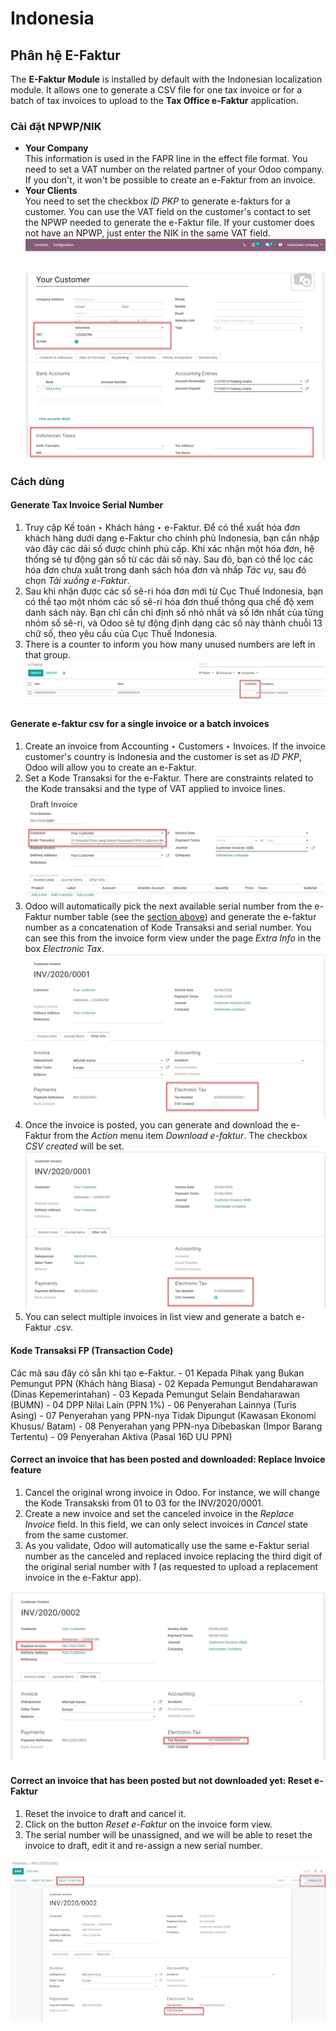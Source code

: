 # Indonesia

<a id="localization-indonesia-e-faktur"></a>

## Phân hệ E-Faktur

The **E-Faktur Module** is installed by default with the Indonesian localization module. It allows
one to generate a CSV file for one tax invoice or for a batch of tax invoices to upload to the
**Tax Office e-Faktur** application.

<a id="localization-indonesia-npwp-nik"></a>

### Cài đặt NPWP/NIK

- **Your Company**
  <br/>
  This information is used in the FAPR line in the effect file format. You need to set a VAT
  number on the related partner of your Odoo company. If you don't, it won't be possible to create
  an e-Faktur from an invoice.
  <br/>
- **Your Clients**
  <br/>
  You need to set the checkbox *ID PKP* to generate e-fakturs for a customer. You can use the VAT
  field on the customer's contact to set the NPWP needed to generate the e-Faktur file. If your
  customer does not have an NPWP, just enter the NIK in the same VAT field.
  <br/>
  ![image](../../../.gitbook/assets/indonesia-partner-nik.png)

<a id="localization-indonesia-e-faktur-usage"></a>

### Cách dùng

<a id="localization-indonesia-tax-invoice-sn"></a>

#### Generate Tax Invoice Serial Number

1. Truy cập Kế toán ‣ Khách hàng ‣ e-Faktur. Để có thể xuất hóa đơn khách hàng dưới dạng e-Faktur cho chính phủ Indonesia, bạn cần nhập vào đây các dải số được chính phủ cấp. Khi xác nhận một hóa đơn, hệ thống sẽ tự động gán số từ các dải số này. Sau đó, bạn có thể lọc các hóa đơn chưa xuất trong danh sách hóa đơn và nhấp *Tác vụ*, sau đó chọn *Tải xuống e-Faktur*.
2. Sau khi nhận được các số sê-ri hóa đơn mới từ Cục Thuế Indonesia, bạn có thể tạo một nhóm các số sê-ri hóa đơn thuế thông qua chế độ xem danh sách này. Bạn chỉ cần chỉ định số nhỏ nhất và số lớn nhất của từng nhóm số sê-ri, và Odoo sẽ tự động định dạng các số này thành chuỗi 13 chữ số, theo yêu cầu của Cục Thuế Indonesia.
3. There is a counter to inform you how many unused numbers are left in that group.
   ![image](../../../.gitbook/assets/indonesia-sn-count.png)

<a id="localization-indonesia-csv"></a>

#### Generate e-faktur csv for a single invoice or a batch invoices

1. Create an invoice from Accounting ‣ Customers ‣ Invoices. If the invoice
   customer's country is Indonesia and the customer is set as *ID PKP*, Odoo will allow you to
   create an e-Faktur.
2. Set a Kode Transaksi for the e-Faktur. There are constraints related to the Kode transaksi and
   the type of VAT applied to invoice lines.
   ![image](../../../.gitbook/assets/indonesia-kode-transaksi.png)
3. Odoo will automatically pick the next available serial number from the e-Faktur number table (see
   the [section above](#localization-indonesia-tax-invoice-sn)) and generate the e-faktur
   number as a concatenation of Kode Transaksi and serial number. You can see this from the invoice
   form view under the page *Extra Info* in the box *Electronic Tax*.
   ![image](../../../.gitbook/assets/indonesia-e-faktur-sn.png)
4. Once the invoice is posted, you can generate and download the e-Faktur from the *Action* menu
   item *Download e-faktur*. The checkbox *CSV created* will be set.
   ![image](../../../.gitbook/assets/indonesia-csv-created.png)
5. You can select multiple invoices in list view and generate a batch e-Faktur .csv.

<a id="localization-indonesia-kode-transaksi-fp"></a>

#### Kode Transaksi FP (Transaction Code)

Các mã sau đây có sẵn khi tạo e-Faktur. - 01 Kepada Pihak yang Bukan Pemungut PPN (Khách hàng Biasa) - 02 Kepada Pemungut Bendaharawan (Dinas Kepemerintahan) - 03 Kepada Pemungut Selain Bendaharawan (BUMN) - 04 DPP Nilai Lain (PPN 1%) - 06 Penyerahan Lainnya (Turis Asing) - 07 Penyerahan yang PPN-nya Tidak Dipungut (Kawasan Ekonomi Khusus/ Batam) - 08 Penyerahan yang PPN-nya Dibebaskan (Impor Barang Tertentu) - 09 Penyerahan Aktiva (Pasal 16D UU PPN)

<a id="localization-indonesia-replace-invoice"></a>

#### Correct an invoice that has been posted and downloaded: Replace Invoice feature

1. Cancel the original wrong invoice in Odoo. For instance, we will change the Kode Transakski from 01
   to 03 for the INV/2020/0001.
2. Create a new invoice and set the canceled invoice in the *Replace Invoice* field. In this field,
   we can only select invoices in *Cancel* state from the same customer.
3. As you validate, Odoo will automatically use the same e-Faktur serial number as the canceled and
   replaced invoice replacing the third digit of the original serial number with *1* (as requested
   to upload a replacement invoice in the e-Faktur app).

![image](../../../.gitbook/assets/indonesia-replace-invoice.png)

<a id="localization-indonesia-reset-e-faktur"></a>

#### Correct an invoice that has been posted but not downloaded yet: Reset e-Faktur

1. Reset the invoice to draft and cancel it.
2. Click on the button *Reset e-Faktur* on the invoice form view.
3. The serial number will be unassigned, and we will be able to reset the invoice to draft, edit it
   and re-assign a new serial number.

![image](../../../.gitbook/assets/indonesia-e-faktur-reset.png)
